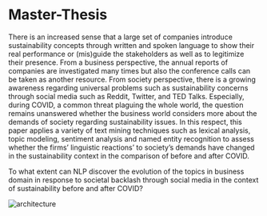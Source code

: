 # Master-Thesis

There is an increased sense that a large set of companies introduce
sustainability concepts through written and spoken language to
show their real performance or (mis)guide the stakeholders as well
as to legitimize their presence. From a business perspective, the
annual reports of companies are investigated many times but also
the conference calls can be taken as another resource. From society
perspective, there is a growing awareness regarding universal
problems such as sustainability concerns through social media such
as Reddit, Twitter, and TED Talks. Especially, during COVID, a
common threat plaguing the whole world, the question remains
unanswered whether the business world considers more about the
demands of society regarding sustainability issues. In this respect,
this paper applies a variety of text mining techniques such as lexical
analysis, topic modeling, sentiment analysis and named entity
recognition to assess whether the firms’ linguistic reactions’ to
society’s demands have changed in the sustainability context in the
comparison of before and after COVID.

To what extent can NLP discover the evolution of the topics in
business domain in response to societal backlash through social
media in the context of sustainability before and after COVID?

![architecture](https://user-images.githubusercontent.com/71988270/210887527-be87c336-2d46-4161-8306-6fe4ff20c2c9.PNG)
